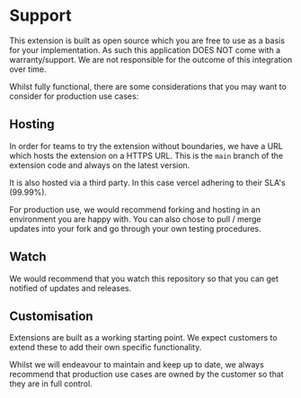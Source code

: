 # Support

This extension is built as open source which you are free to use as a basis for your implementation. As such this application DOES NOT come with a warranty/support. We are not responsible for the outcome of this integration over time.

Whilst fully functional, there are some considerations that you may want to consider for production use cases:

## Hosting
In order for teams to try the extension without boundaries, we have a URL which hosts the extension on a HTTPS URL. This is the `main` branch of the extension code and always on the latest version.

It is also hosted via a third party. In this case vercel adhering to their SLA's (99.99%).

For production use, we would recommend forking and hosting in an environment you are happy with. You can also chose to pull / merge updates into your fork and go through your own testing procedures.

## Watch
We would recommend that you watch this repository so that you can get notified of updates and releases.

## Customisation
Extensions are built as a working starting point. We expect customers to extend these to add their own specific functionality.

Whilst we will endeavour to maintain and keep up to date, we always recommend that production use cases are owned by the customer so that they are in full control.